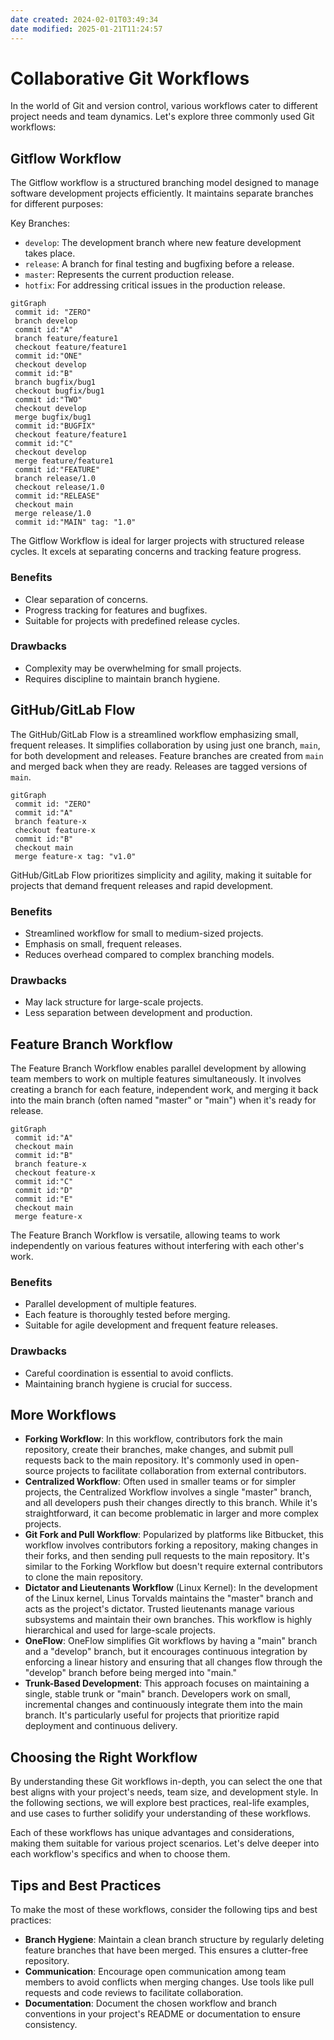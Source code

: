 ```yaml
---
date created: 2024-02-01T03:49:34
date modified: 2025-01-21T11:24:57
---
```


# Collaborative Git Workflows

In the world of Git and version control, various workflows cater to different project needs and team dynamics. Let's explore three commonly used Git workflows:

## Gitflow Workflow

The Gitflow workflow is a structured branching model designed to manage software development projects efficiently. It maintains separate branches for different purposes:

Key Branches:
- `develop`: The development branch where new feature development takes place.
- `release`: A branch for final testing and bugfixing before a release.
- `master`: Represents the current production release.
- `hotfix`: For addressing critical issues in the production release.

```mermaid
gitGraph
 commit id: "ZERO"
 branch develop
 commit id:"A"
 branch feature/feature1
 checkout feature/feature1
 commit id:"ONE"
 checkout develop
 commit id:"B"
 branch bugfix/bug1
 checkout bugfix/bug1
 commit id:"TWO"
 checkout develop
 merge bugfix/bug1
 commit id:"BUGFIX"
 checkout feature/feature1
 commit id:"C"
 checkout develop
 merge feature/feature1
 commit id:"FEATURE"
 branch release/1.0
 checkout release/1.0
 commit id:"RELEASE"
 checkout main
 merge release/1.0
 commit id:"MAIN" tag: "1.0"
```

The Gitflow Workflow is ideal for larger projects with structured release cycles. It excels at separating concerns and tracking feature progress.

### Benefits

- Clear separation of concerns.
- Progress tracking for features and bugfixes.
- Suitable for projects with predefined release cycles.

### Drawbacks

- Complexity may be overwhelming for small projects.
- Requires discipline to maintain branch hygiene.

## GitHub/GitLab Flow

The GitHub/GitLab Flow is a streamlined workflow emphasizing small, frequent releases. It simplifies collaboration by using just one branch, `main`, for both development and releases. Feature branches are created from `main` and merged back when they are ready. Releases are tagged versions of `main`.

```mermaid
gitGraph
 commit id: "ZERO"
 commit id:"A"
 branch feature-x
 checkout feature-x
 commit id:"B"
 checkout main
 merge feature-x tag: "v1.0"
```

GitHub/GitLab Flow prioritizes simplicity and agility, making it suitable for projects that demand frequent releases and rapid development.

### Benefits

- Streamlined workflow for small to medium-sized projects.
- Emphasis on small, frequent releases.
- Reduces overhead compared to complex branching models.

### Drawbacks

- May lack structure for large-scale projects.
- Less separation between development and production.

## Feature Branch Workflow

The Feature Branch Workflow enables parallel development by allowing team members to work on multiple features simultaneously. It involves creating a branch for each feature, independent work, and merging it back into the main branch (often named "master" or "main") when it's ready for release.

```mermaid
gitGraph
 commit id:"A"
 checkout main
 commit id:"B"
 branch feature-x
 checkout feature-x
 commit id:"C"
 commit id:"D"
 commit id:"E"
 checkout main
 merge feature-x
```

The Feature Branch Workflow is versatile, allowing teams to work independently on various features without interfering with each other's work.

### Benefits

- Parallel development of multiple features.
- Each feature is thoroughly tested before merging.
- Suitable for agile development and frequent feature releases.

### Drawbacks

- Careful coordination is essential to avoid conflicts.
- Maintaining branch hygiene is crucial for success.

## More Workflows

- **Forking Workflow**: In this workflow, contributors fork the main repository, create their branches, make changes, and submit pull requests back to the main repository. It's commonly used in open-source projects to facilitate collaboration from external contributors.
- **Centralized Workflow**: Often used in smaller teams or for simpler projects, the Centralized Workflow involves a single "master" branch, and all developers push their changes directly to this branch. While it's straightforward, it can become problematic in larger and more complex projects.
- **Git Fork and Pull Workflow**: Popularized by platforms like Bitbucket, this workflow involves contributors forking a repository, making changes in their forks, and then sending pull requests to the main repository. It's similar to the Forking Workflow but doesn't require external contributors to clone the main repository.
- **Dictator and Lieutenants Workflow** (Linux Kernel): In the development of the Linux kernel, Linus Torvalds maintains the "master" branch and acts as the project's dictator. Trusted lieutenants manage various subsystems and maintain their own branches. This workflow is highly hierarchical and used for large-scale projects.
- **OneFlow**: OneFlow simplifies Git workflows by having a "main" branch and a "develop" branch, but it encourages continuous integration by enforcing a linear history and ensuring that all changes flow through the "develop" branch before being merged into "main."
- **Trunk-Based Development**: This approach focuses on maintaining a single, stable trunk or "main" branch. Developers work on small, incremental changes and continuously integrate them into the main branch. It's particularly useful for projects that prioritize rapid deployment and continuous delivery.

## Choosing the Right Workflow

By understanding these Git workflows in-depth, you can select the one that best aligns with your project's needs, team size, and development style. In the following sections, we will explore best practices, real-life examples, and use cases to further solidify your understanding of these workflows.

Each of these workflows has unique advantages and considerations, making them suitable for various project scenarios. Let's delve deeper into each workflow's specifics and when to choose them.

## Tips and Best Practices

To make the most of these workflows, consider the following tips and best practices:

- **Branch Hygiene**: Maintain a clean branch structure by regularly deleting feature branches that have been merged. This ensures a clutter-free repository.
- **Communication**: Encourage open communication among team members to avoid conflicts when merging changes. Use tools like pull requests and code reviews to facilitate collaboration.
- **Documentation**: Document the chosen workflow and branch conventions in your project's README or documentation to ensure consistency.
